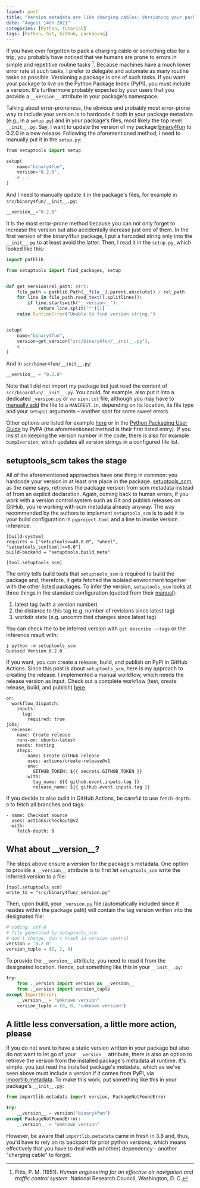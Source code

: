 ```yaml
---
layout: post
title: "Version metadata are like charging cables: Versioning your package with setuptools_scm"
date: "August 14th 2021"
categories: [Python, Tutorial]
tags: [Python, Git, GitHub, packaging]
---
```



If you have ever forgotten to pack a charging cable or something else for a trip, you probably have noticed that we humans are prone to errors in simple and repetitive routine tasks [^fn1]. Because machines have a much lower error rate at such tasks, I prefer to delegate and automate as many routine tasks as possible. Versioning a package is one of such tasks. If you want your package to live on the Python Package Index (PyPI), you must include a version. It's furthermore probably expected by your users that you provide a `__version__` attribute in your package's namespace.

Talking about error-proneness, the obvious and probably most error-prone way to include your version is to hardcode it both in your package metadata (e.g., in a `setup.py`) and in your package's files, most likely the top level `__init__.py`. Say, I want to update the version of my package [binary4fun](https://pypi.org/project/binary4fun/) to 0.2.0 in a new release. Following the aforementioned method, I need to manually put it in the `setup.py`:

```python
from setuptools import setup

setup(
    name="binary4fun",
    version="0.2.0",
    # ...
)
```

And I need to manually update it in the package's files, for example in `src/binary4fun/__init__.py`:

```python
__version__="0.2.0"
```

It is the most error-prone method because you can not only forget to increase the version but also accidentally increase just one of them. In the first version of the binary4fun package, I put a harcoded string only into the `__init__.py` to at least avoid the latter. Then, I read it in the `setup.py`, which looked like this:

```python
import pathlib

from setuptools import find_packages, setup


def get_version(rel_path: str):
    file_path = pathlib.Path(__file__).parent.absolute() / rel_path
    for line in file_path.read_text().splitlines():
        if line.startswith("__version__"):
            return line.split('"')[1]
    raise RuntimeError("Unable to find version string.")


setup(
    name="binary4fun",
    version=get_version("src/binary4fun/__init__.py"),
    # ...
)
```

And in `scr/binar4fun/__init__.py`:

```python
__version__ = "0.2.0"
```
Note that I did not import my package but just read the content of `scr/binar4fun/__init__.py`. You could, for example, also put it into a dedicated `_version.py` or `version.txt` file, although you may have to [manually add](https://blog.ionelmc.ro/2014/06/25/python-packaging-pitfalls/#forgetting-package-data) the file to a `MANIFEST.in`, depending on its location, its file type and your `setup()` arguments – another spot for some sweet errors.

Other options are listed for example [here](https://hynek.me/articles/packaging-metadata/) or in the [Python Packaging User Guide](https://packaging.python.org/guides/single-sourcing-package-version/) by PyPA (the aforementioned method is their first listed entry). If you insist on keeping the version number in the code, there is also for example `bump2version`, which updates all version strings in a configured file list.

## setuptools_scm takes the stage
All of the aforementioned approaches have one thing in common: you hardcode your version in at least one place in the package. [setuptools_scm](https://github.com/pypa/setuptools_scm), as the name says, retrieves the package version from scm metadata instead of from an explicit declaration. Again, coming back to human errors, if you work with a version control system such as Git and publish releases on GitHub, you're working with scm metadata already anyway. The way recommended by the authors to implement `setuptools_scm` is to add it to your build configuration in `pyproject.toml` and a line to invoke version inference:
```
[build-system]
requires = ["setuptools>=40.8.0", "wheel", "setuptools_scm[toml]>=6.0"]
build-backend = "setuptools.build_meta"

[tool.setuptools_scm]
```

The entry tells build tools that `setuptools_scm` is required to build the package and, therefore, it gets fetched the isolated environment together with the other listed packages. To infer the version, `setuptools_scm` looks at three things in the standard configuration (quoted from their [manual](https://github.com/pypa/setuptools_scm#default-versioning-scheme)):

1. latest tag (with a version number)
2. the distance to this tag (e.g. number of revisions since latest tag)
3. workdir state (e.g. uncommitted changes since latest tag)

You can check the to be inferred version with `git describe --tags` or the inference result with:
```
❯ python -m setuptools_scm
Guessed Version 0.2.0
```

If you want, you can create a release, build, and publish on PyPi in GitHub Actions. Since this post is about `setuptools_scm`, here is my approach to creating the release. I implemented a manual workflow, which needs the release version as input. Check out a complete workflow (test, create release, build, and publish) [here](https://gist.github.com/moritzkoerber/630554b36d3670c54fe98f8bc7262bee).
```
on:
  workflow_dispatch:
    inputs:
      tag:
        required: true
jobs:
  release:
    name: Create release
    runs-on: ubuntu-latest
    needs: testing
    steps:
      - name: Create GitHub release
        uses: actions/create-release@v1
        env:
          GITHUB_TOKEN: ${{ secrets.GITHUB_TOKEN }}
        with:
          tag_name: ${{ github.event.inputs.tag }}
          release_name: ${{ github.event.inputs.tag }}
```

If you decide to also build in GitHub Actions, be careful to use `fetch-depth: 0` to fetch all branches and tags:
```
- name: Checkout source
  uses: actions/checkout@v2
  with:
    fetch-depth: 0
```

## What about \_\_version\_\_?
The steps above ensure a version for the package's metadata. One option to provide a `__version__` attribute is to first let `setuptools_scm` write the inferred version to a file:
```
[tool.setuptools_scm]
write_to = "src/binary4fun/_version.py"
```

Then, upon build, your `_version.py` file (automatically included since it resides within the package path) will contain the tag version written into the designated file:

```python
# coding: utf-8
# file generated by setuptools_scm
# don't change, don't track in version control
version = '0.2.0'
version_tuple = (0, 2, 0)
```

To provide the `__version__` attribute, you need to read it from the designated location. Hence, put something like this in your `__init__.py`:

```python
try:
    from ._version import version as __version__
    from ._version import version_tuple
except ImportError:
    __version__ = "unknown version"
    version_tuple = (0, 0, "unknown version")
```

## A little less conversation, a little more action, please
If you do not want to have a static version written in your package but also do not want to let go of your `__version__` attribute, there is also an option to retrieve the version from the installed package's metadata at runtime. It's simple, you just read the installed package's metadata, which as we've seen above must include a version if it comes from PyPI, via [importlib.metadata](https://docs.python.org/3/library/importlib.metadata.html). To make this work, put something like this in your package's `__init__.py`:

```python
from importlib.metadata import version, PackageNotFoundError

try:
    __version__ = version("binary4fun")
except PackageNotFoundError:
    __version__ = "unknown version"
```

However, be aware that `importlib.metadata` came in fresh in 3.8 and, thus, you'd have to rely on its backport for prior python versions, which means effectively that you have to deal with a(nother) dependency - another "charging cable" to forget.

[^fn1]: Fitts, P. M. (1951). *Human engineering for an effective air navigation and traffic control system*. National Research Council, Washington, D. C.
